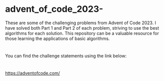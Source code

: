 # advent_of_code_2023-
These are some of the challenging problems from Advent of Code 2023. I have solved both Part 1 and Part 2 of each problem, striving to use the best algorithms for each solution. This repository can be a valuable resource for those learning the applications of basic algorithms.
#
You can find the challenge statements using the link below:
# 
https://adventofcode.com/

